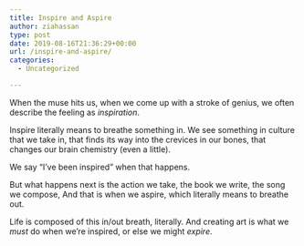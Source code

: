```yaml
---
title: Inspire and Aspire
author: ziahassan
type: post
date: 2019-08-16T21:36:29+00:00
url: /inspire-and-aspire/
categories:
  - Uncategorized

---
```

When the muse hits us, when we come up with a stroke of genius, we often describe the feeling as _inspiration_.

Inspire literally means to breathe something in. We see something in culture that we take in, that finds its way into the crevices in our bones, that changes our brain chemistry (even a little).

We say “I’ve been inspired” when that happens.

But what happens next is the action we take, the book we write, the song we compose, And that is when we aspire, which literally means to breathe out.

Life is composed of this in/out breath, literally. And creating art is what we _must_ do when we’re inspired, or else we might _expire_.